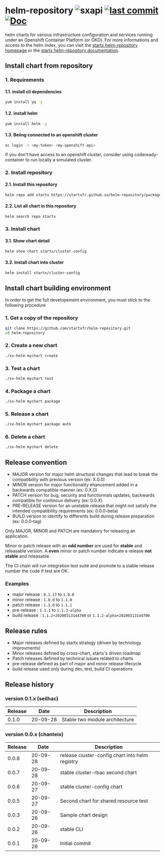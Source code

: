 # helm-repository ![sxapi](https://img.shields.io/badge/latest-v0.3.133-blue.svg) [![last commit](https://img.shields.io/github/last-commit/startxfr/helm-repository.svg)](https://github.com/startxfr/helm-repository) [![Doc](https://readthedocs.org/projects/helm-repository/badge)](https://helm-repository.readthedocs.io)

helm charts for various infrastructure configuration and services running under an Openshift Container Platform (or OKD).
For more informations and access to the helm index, you can visit the [startx helm-repository homepage](https://startxfr.github.io/helm-repository) or the [startx helm-repository documentation](https://helm-repository.readthedocs.io).

## Install chart from repository

### 1. Requirements

#### 1.1. install cli dependencies

```bash
yum install yq -y
```

#### 1.2. install helm

```bash
yum install helm -y
```

#### 1.3. Beiing connected to an openshift cluster

```bash
oc login -t <my-token> <my-openshift-api>
```

If you don't have access to an openshift cluster, consider using codeready-container to
run locally a simulated cluster.

### 2. Install repository

#### 2.1. Install this repository

```bash
helm repo add startx https://startxfr.github.io/helm-repository/packages/
```

#### 2.2. List all chart in this repository

```bash
helm search repo startx
```

### 3. Install chart

#### 3.1. Show chart detail

```bash
helm show chart startx/cluster-config
```

#### 3.2. Install chart into cluster

```bash
helm install startx/cluster-config
```

## Install chart building environment

In order to get the full developement environment, you must stick to the following procedure

### 1. Get a copy of the repository

```bash
git clone https://github.com/startxfr/helm-repository.git
cd helm-repository
```

### 2. Create a new chart

```bash
./sx-helm mychart create
```

### 3. Test a chart

```bash
./sx-helm mychart test
```

### 4. Package a chart

```bash
./sx-helm mychart package
```

### 5. Release a chart

```bash
./sx-helm mychart package auto
```

### 6. Delete a chart

```bash
./sx-helm mychart delete
```

## Release convention

- MAJOR version for major helm structural changes that lead to break the compatibility with previous version (ex: X.0.0)
- MINOR version for major functionality ehancement added in a backwards compatible manner (ex: 0.X.0)
- PATCH version for bug, security and functionnals updates, backwards compatible for continous delivery (ex: 0.0.X)
- PRE-RELEASE version for an unstable release that might not satisfy the intended compatibility requirements (ex: 0.0.0-beta)
- BUILD version to identify to differents build during release preparation (ex: 0.0.0-tag)

Only MAJOR, MINOR and PATCH are mandatory for releasing an application.

Minor or patch release with an **odd number** are used for **stable** and releasable version.
A **even** minor or patch number indicate a release **not stable** and releasable.

The CI chain will run integration test suite and promote to a stable release number the code if
test are OK.

### Examples

- major release : `0.1.17` to `1.0.0`
- minor release : `1.0.0` to `1.1.0`
- patch release : `1.1.0` to `1.1.1`
- pre-release : `1.1.1` to `1.1.2-alpha`
- build release : `1.1.2+20200313144700` or `1.1.2-alpha+20200313144700`

## Release rules

- Major releases defined by startx strategy (driven by technology improvments)
- Minor releases defined by cross-chart, startx's driven roadmap
- Patch releases defined by technical issues related to charts
- pre-release defined as part of major and minor release lifecycle
- build release used only during dev, test, build CI operations

## Release history

### version 0.1.x (seilhac)

| Release | Date     | Description                    |
| ------- | -------- | ------------------------------ |
| 0.1.0   | 20-09-28 | Stable two module architecture |

### version 0.0.x (chanteix)

| Release | Date     | Description                                     |
| ------- | -------- | ----------------------------------------------- |
| 0.0.8   | 20-09-28 | release cluster-config chart into helm registry |
| 0.0.7   | 20-09-28 | stable cluster-rbac second chart                |
| 0.0.6   | 20-09-27 | stable cluster-config chart                     |
| 0.0.5   | 20-09-27 | Second chart for shared resource test           |
| 0.0.3   | 20-09-26 | Sample chart design                             |
| 0.0.2   | 20-09-26 | stable CLI                                      |
| 0.0.1   | 20-09-26 | Initial commit                                  |
